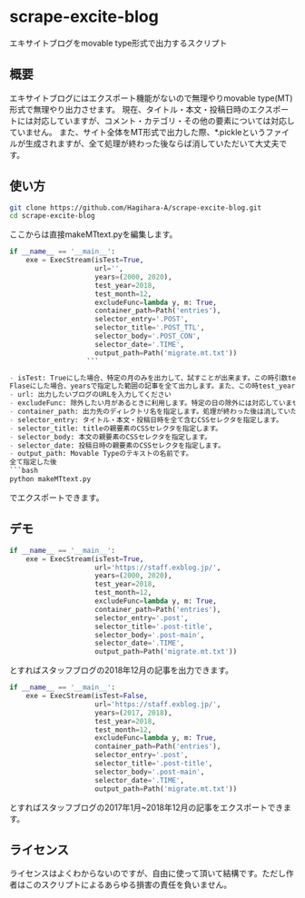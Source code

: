 # scrape-excite-blog
エキサイトブログをmovable type形式で出力するスクリプト
## 概要
エキサイトブログにはエクスポート機能がないので無理やりmovable type(MT)形式で無理やり出力させます。
現在、タイトル・本文・投稿日時のエクスポートには対応していますが、コメント・カテゴリ・その他の要素については対応していません。
また、サイト全体をMT形式で出力した際、\*.pickleというファイルが生成されますが、全て処理が終わった後ならば消していただいて大丈夫です。

## 使い方
```bash
git clone https://github.com/Hagihara-A/scrape-excite-blog.git
cd scrape-excite-blog
```
ここからは直接makeMTtext.pyを編集します。
```python
if __name__ == '__main__':
    exe = ExecStream(isTest=True,
                     url='',
                     years=(2000, 2020),
                     test_year=2018,
                     test_month=12,
                     excludeFunc=lambda y, m: True,
                     container_path=Path('entries'),
                     selector_entry='.POST',
                     selector_title='.POST_TTL',
                     selector_body='.POST_CON',
                     selector_date='.TIME',
                     output_path=Path('migrate.mt.txt'))
                   ```

- isTest: Trueにした場合、特定の月のみを出力して、試すことが出来ます。この時引数test_yearとtest_monthの値が使われます。yearsは無視されます。
Flaseにした場合、yearsで指定した範囲の記事を全て出力します。また、この時test_yearとtest_monthは無視されます。
- url: 出力したいブログのURLを入力してください
- excludeFunc: 除外したい月があるときに利用します。特定の日の除外には対応していません。\*(year, month)という引数を受け取り、Falseを返すとその月はスキップされます。
- container_path: 出力先のディレクトリ名を指定します。処理が終わった後は消していただいて結構です。
- selector_entry: タイトル・本文・投稿日時を全て含むCSSセレクタを指定します。
- selector_title: titleの親要素のCSSセレクタを指定します。
- selector_body: 本文の親要素のCSSセレクタを指定します。
- selector_date: 投稿日時の親要素のCSSセレクタを指定します。
- output_path: Movable Typeのテキストの名前です。
全て指定した後
```bash
python makeMTtext.py
```
でエクスポートできます。
## デモ
```python
if __name__ == '__main__':
    exe = ExecStream(isTest=True,
                     url='https://staff.exblog.jp/',
                     years=(2000, 2020),
                     test_year=2018,
                     test_month=12,
                     excludeFunc=lambda y, m: True,
                     container_path=Path('entries'),
                     selector_entry='.post',
                     selector_title='.post-title',
                     selector_body='.post-main',
                     selector_date='.TIME',
                     output_path=Path('migrate.mt.txt'))
```
とすればスタッフブログの2018年12月の記事を出力できます。

```python
if __name__ == '__main__':
    exe = ExecStream(isTest=False,
                     url='https://staff.exblog.jp/',
                     years=(2017, 2018),
                     test_year=2018,
                     test_month=12,
                     excludeFunc=lambda y, m: True,
                     container_path=Path('entries'),
                     selector_entry='.post',
                     selector_title='.post-title',
                     selector_body='.post-main',
                     selector_date='.TIME',
                     output_path=Path('migrate.mt.txt'))
```
とすればスタッフブログの2017年1月~2018年12月の記事をエクスポートできます。

## ライセンス
ライセンスはよくわからないのですが、自由に使って頂いて結構です。ただし作者はこのスクリプトによるあらゆる損害の責任を負いません。
